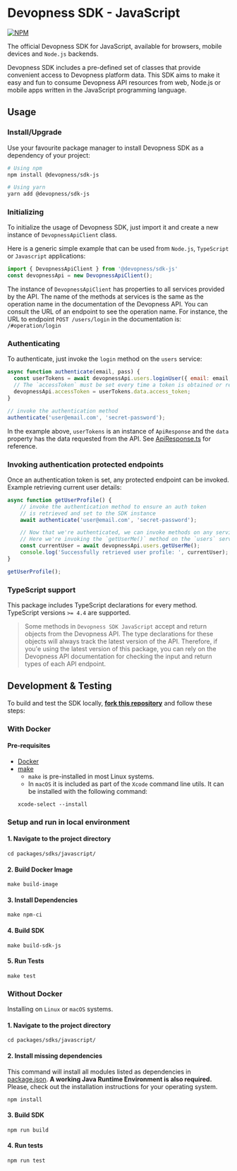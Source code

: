 # Devopness SDK - JavaScript

[![NPM](https://nodei.co/npm/@devopness/sdk-js.png?downloads=true&stars=true)](https://nodei.co/npm/@devopness/sdk-js/)

The official Devopness SDK for JavaScript, available for browsers, mobile devices and `Node.js` backends.

Devopness SDK includes a pre-defined set of classes that provide convenient access to Devopness platform data. This SDK aims to make it easy and fun to consume Devopness API resources from web, Node.js or mobile apps written in the JavaScript programming language.

## Usage

### Install/Upgrade
Use your favourite package manager to install Devopness SDK as a dependency of your project:
```bash
# Using npm
npm install @devopness/sdk-js

# Using yarn
yarn add @devopness/sdk-js
```

### Initializing

To initialize the usage of Devopness SDK, just import it and create a new instance of `DevopnessApiClient` class.

Here is a generic simple example that can be used from `Node.js`, `TypeScript` or `Javascript` applications:

```javascript
import { DevopnessApiClient } from '@devopness/sdk-js'
const devopnessApi = new DevopnessApiClient();
```

The instance of `DevopnessApiClient` has properties to all services provided by the API.
The name of the methods at services is the same as the operation name in the documentation of the
Devopness API. You can consult the URL of an endpoint to see the operation name. For instance,
the URL to endpoint `POST /users/login` in the documentation is: `/#operation/login`

### Authenticating

To authenticate, just invoke the `login` method on the `users` service:

```javascript
async function authenticate(email, pass) {
  const userTokens = await devopnessApi.users.loginUser({ email: email, password: pass });
  // The `accessToken` must be set every time a token is obtained or refreshed.
  devopnessApi.accessToken = userTokens.data.access_token;
}

// invoke the authentication method
authenticate('user@email.com', 'secret-password');
```

In the example above, `userTokens` is an instance of `ApiResponse` and the `data` property has the data requested from the API. See [ApiResponse.ts](https://github.com/devopness/devopness/blob/main/packages/sdks/javascript/src/common/ApiResponse.ts) for reference.

### Invoking authentication protected endpoints
Once an authentication token is set, any protected endpoint can be invoked.
Example retrieving current user details:

```javascript
async function getUserProfile() {
    // invoke the authentication method to ensure an auth token
    // is retrieved and set to the SDK instance
    await authenticate('user@email.com', 'secret-password');

    // Now that we're authenticated, we can invoke methods on any services.
    // Here we're invoking the `getUserMe()` method on the `users` service
    const currentUser = await devopnessApi.users.getUserMe();
    console.log('Successfully retrieved user profile: ', currentUser);
}

getUserProfile();
```

### TypeScript support
This package includes TypeScript declarations for every method.
TypeScript versions `>= 4.4` are supported.

>Some methods in `Devopness SDK JavaScript` accept and return objects from the Devopness API. The type declarations for these objects will always track the latest version of the API. Therefore, if you'e using the latest version of this package, you can rely on the Devopness API documentation for checking the input and return types of each API endpoint.

## Development & Testing
To build and test the SDK locally, [**fork this repository**](https://github.com/devopness/devopness/fork) and follow these steps:

### With Docker
#### Pre-requisites
- [Docker](https://www.docker.com/products/docker-desktop/)
- [make](https://www.gnu.org/software/make/)
  - `make` is pre-installed in most Linux systems.
  - In `macOS` it is included as part of the `Xcode` command line utils. It can be installed with the following command:
  ```
  xcode-select --install
  ```
### Setup and run in local environment
#### 1. Navigate to the project directory
```shell
cd packages/sdks/javascript/
```

#### 2. Build Docker Image
```
make build-image
```

#### 3. Install Dependencies
```
make npm-ci
```

#### 4. Build SDK
```
make build-sdk-js
```

#### 5. Run Tests
```
make test
```

### Without Docker
Installing on ``Linux`` or ``macOS`` systems.

#### 1. Navigate to the project directory
```shell
cd packages/sdks/javascript/
```

#### 2. Install missing dependencies
This command will install all modules listed as dependencies in [package.json](package.json). **A working Java Runtime Environment is also required.** Please, check out the installation instructions
for your operating system.
```
npm install
```

#### 3. Build SDK
```
npm run build
```

#### 4. Run tests
```
npm run test
```
